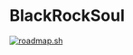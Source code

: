 # BlackRockSoul

[![roadmap.sh](https://api.roadmap.sh/v1-badge/tall/6490f940db7de05a7a6f8ffa?variant=dark&roadmaps=typescript%2Cfrontend%2Csoftware-architect%2Csoftware-design-architecture)](https://roadmap.sh)
